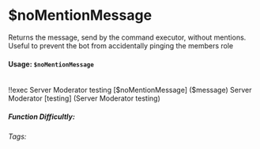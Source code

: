 # $noMentionMessage
Returns the message, send by the command executor, without mentions. Useful to prevent the bot from accidentally pinging the members role

#### Usage: `$noMentionMessage`
<br/>
<discord-messages>
	<discord-message :bot="false" role-color="#ffcc9a" author="Member">
		!!exec <DiscordMention :highlight="true">Server Moderator</DiscordMention> testing [$noMentionMessage] ($message)
	</discord-message>
	<discord-message :bot="true" role-color="#0099ff" author="Custom Command" avatar="https://media.discordapp.net/avatars/725721249652670555/781224f90c3b841ba5b40678e032f74a.webp">
		<DiscordMention :highlight="true">Server Moderator</DiscordMention> [testing] (<DiscordMention :highlight="true">Server Moderator</DiscordMention> testing)
	</discord-message>
</discord-messages>


##### Function Difficultly: <Badge type="tip" text="Easy" vertical="middle" /> 
###### Tags: <Badge type="tip" text="mentions" vertical="middle" /> <Badge type="tip" text="disable mentions" vertical="middle" /> <Badge type="tip" text="ping" vertical="middle" />